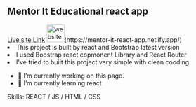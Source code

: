 <h2>Mentor It Educational react app</h2>
<a href="https://mentor-it-react-app.netlify.app/">Live site Link</a>
<img src='https://cdn.jsdelivr.net/npm/simple-icons@3.0.1/icons/icloud.svg' alt='website' height='40'>(https://mentor-it-react-app.netlify.app/)
<li>This project is built by react and Bootstrap latest version </li>
<li>I used Boostrap react copmonent Library and React Router</li>
<li>I've tried to built this project very simple with clean cooding</li>

- 🔭 I’m currently working on this page. 
- 🌱 I’m currently learning react 

Skills: REACT / JS / HTML / CSS